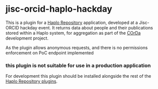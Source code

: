 # jisc-orcid-haplo-hackday

This is a plugin for a [Haplo Repository](https://www.haplo.com/repository) application, developed at a Jisc-ORCID hackday event. It returns data about people and their publications stored within a Haplo system, for aggregation as part of the [COrDa](https://github.com/adammoore/corda/wiki) development project.

As the plugin allows anonymous requests, and there is no permissions enforcement on PoC endpoint implemented 
### this plugin is not suitable for use in a production application


For development this plugin should be installed alongside the rest of the [Haplo Repository plugins](https://github.com/haplo-org/haplo-repository).
